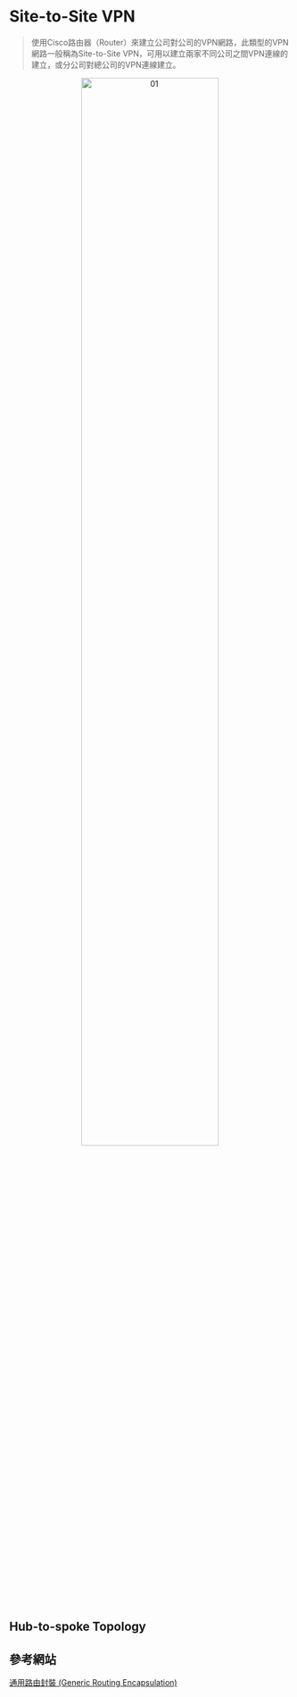 # Site-to-Site VPN

>使用Cisco路由器（Router）來建立公司對公司的VPN網路，此類型的VPN網路一般稱為Site-to-Site VPN，可用以建立兩家不同公司之間VPN連線的建立，或分公司對總公司的VPN連線建立。

<div  align="center">    
 <img src="https://raw.githubusercontent.com/TKTim/EVE/master/Pics/66.jpg" width = "70%" height = "70%" alt="01" align=center />

</div>
<div  align="left">

## Hub-to-spoke Topology



## 參考網站

[通用路由封裝 (Generic Routing Encapsulation)](https://www.jannet.hk/zh-Hant/post/generic-routing-encapsulation-gre/)